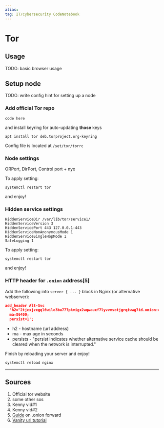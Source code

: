 ```yaml
---
alias:
tag: IT/cybersecurity CodeNotebook
---
```


# Tor

## Usage

TODO: basic browser usage

## Setup node

TODO: write config hint for setting up a node

### Add official Tor repo

```shell
code here
```

and install keyring for auto-updating **those** keys

```shell
apt install tor deb.torproject.org-keyring
```

Config file is located at `/set/tor/torrc`

### Node settings

ORPort, DirPort, Control port + nyx

To apply setting:

```shell
systemctl restart tor
```

and enjoy!

### Hidden service settings

```shell
HiddenServiceDir /var/lib/tor/service1/
HiddenServiceVersion 3
HiddenServicePort 443 127.0.0.1:443
HiddenServiceNonAnonymousMode 1
HiddenServiceSingleHopMode 1
SafeLogging 1
```

To apply setting:

```shell
systemctl restart tor
```

and enjoy!

### HTTP header for `.onion` address[5]

Add the following into `server { ... }` block in Nginx (or alternative webserver):

```json
add_header Alt-Svc 
  'h2="2tjcxjzxgql6wilo3bu777pkvigx2wqwauxf7lyvvmsotjgrqiwwg7id.onion:443";
  ma=86400;
  persist=1';
```

- h2 - hostname (url address)
- ma - max age in seconds
- persists - "persist indicates whether alternative service cache should be cleared when the network is interrupted."

Finish by reloading your server and enjoy!

```shell
systemctl reload nginx
```

---

## Sources

01. Official tor website
02. some other sos
03. Kenny vid#1
04. Kenny vid#2
05. [Guide](https://medium.com/privacyguides/securing-services-with-tor-and-alt-svc-43ebf43dd5e2) on .onion forward
06. [Vanity url tutorial](https://opensource.com/article/19/8/how-create-vanity-tor-onion-address)
